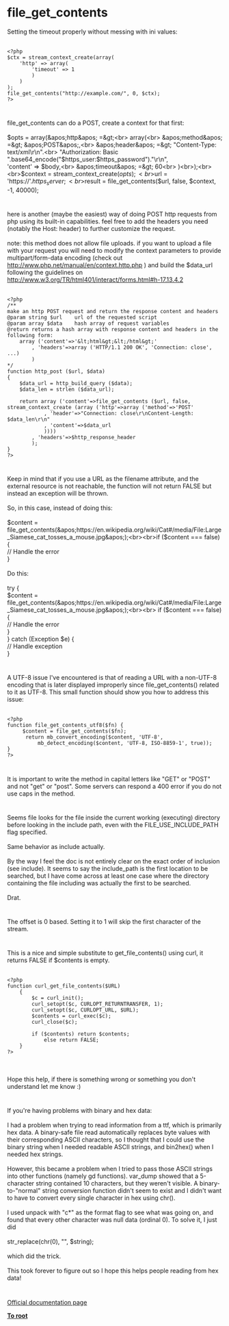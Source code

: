 # file_get_contents



Setting the timeout properly without messing with ini values:<br><br>

```
<?php
$ctx = stream_context_create(array(
    'http' => array(
        'timeout' => 1
        )
    )
);
file_get_contents("http://example.com/", 0, $ctx);
?>
```
  

#

file_get_contents can do a POST, create a context for that first:<br><br>$opts = array(&apos;http&apos; =&gt;<br>  array(<br>    &apos;method&apos;  =&gt; &apos;POST&apos;,<br>    &apos;header&apos;  =&gt; "Content-Type: text/xml\r\n".<br>      "Authorization: Basic ".base64_encode("$https_user:$https_password")."\r\n",<br>    &apos;content&apos; =&gt; $body,<br>    &apos;timeout&apos; =&gt; 60<br>  )<br>);<br>                        <br>$context  = stream_context_create($opts);<br>$url = &apos;https://&apos;.$https_server;<br>$result = file_get_contents($url, false, $context, -1, 40000);  

#

here is another (maybe the easiest) way of doing POST http requests from php using its built-in capabilities. feel free to add the headers you need (notably the Host: header) to further customize the request.<br><br>note: this method does not allow file uploads. if you want to upload a file with your request you will need to modify the context parameters to provide multipart/form-data encoding (check out http://www.php.net/manual/en/context.http.php ) and build the $data_url following the guidelines on http://www.w3.org/TR/html401/interact/forms.html#h-17.13.4.2<br><br>

```
<?php
/**
make an http POST request and return the response content and headers
@param string $url    url of the requested script
@param array $data    hash array of request variables
@return returns a hash array with response content and headers in the following form:
    array ('content'=>'&lt;html&gt;&lt;/html&gt;'
        , 'headers'=>array ('HTTP/1.1 200 OK', 'Connection: close', ...)
        )
*/
function http_post ($url, $data)
{
    $data_url = http_build_query ($data);
    $data_len = strlen ($data_url);

    return array ('content'=>file_get_contents ($url, false, stream_context_create (array ('http'=>array ('method'=>'POST'
            , 'header'=>"Connection: close\r\nContent-Length: $data_len\r\n"
            , 'content'=>$data_url
            ))))
        , 'headers'=>$http_response_header
        );
}
?>
```
  

#

Keep in mind that if you use a URL as the filename attribute, and the external resource is not reachable, the function will not return FALSE but instead an exception will be thrown.<br><br>So, in this case, instead of doing this:<br><br>$content = file_get_contents(&apos;https://en.wikipedia.org/wiki/Cat#/media/File:Large_Siamese_cat_tosses_a_mouse.jpg&apos;);<br><br>if ($content === false) {<br>    // Handle the error<br>}<br><br>Do this:<br><br>try {<br>    $content = file_get_contents(&apos;https://en.wikipedia.org/wiki/Cat#/media/File:Large_Siamese_cat_tosses_a_mouse.jpg&apos;);<br><br>    if ($content === false) {<br>        // Handle the error<br>    }<br>} catch (Exception $e) {<br>    // Handle exception<br>}  

#

A UTF-8 issue I&apos;ve encountered is that of reading a URL with a non-UTF-8 encoding that is later displayed improperly since file_get_contents() related to it as UTF-8. This small function should show you how to address this issue:<br><br>

```
<?php
function file_get_contents_utf8($fn) {
     $content = file_get_contents($fn);
      return mb_convert_encoding($content, 'UTF-8', 
          mb_detect_encoding($content, 'UTF-8, ISO-8859-1', true));
}
?>
```
  

#

It is important to write the method in capital letters like "GET" or "POST" and not "get" or "post". Some servers can respond a 400 error if you do not use caps in the method.  

#

Seems file looks for the file inside the current working (executing) directory before looking in the include path, even with the FILE_USE_INCLUDE_PATH flag specified.<br><br>Same behavior as include actually.<br><br>By the way I feel the doc is not entirely clear on the exact order of inclusion (see include). It seems to say the include_path is the first location to be searched, but I have come across at least one case where the directory containing the file including was actually the first to be searched.<br><br>Drat.  

#

The offset is 0 based.  Setting it to 1 will skip the first character of the stream.  

#

This is a nice and simple substitute to get_file_contents() using curl, it returns FALSE if $contents is empty.<br><br>

```
<?php
function curl_get_file_contents($URL)
    {
        $c = curl_init();
        curl_setopt($c, CURLOPT_RETURNTRANSFER, 1);
        curl_setopt($c, CURLOPT_URL, $URL);
        $contents = curl_exec($c);
        curl_close($c);

        if ($contents) return $contents;
            else return FALSE;
    }
?>
```
<br><br>Hope this help, if there is something wrong or something you don&apos;t understand let me know :)  

#

If you&apos;re having problems with binary and hex data:<br><br>I had a problem when trying to read information from a ttf, which is primarily hex data. A binary-safe file read automatically replaces byte values with their corresponding ASCII characters, so I thought that I could use the binary string when I needed readable ASCII strings, and bin2hex() when I needed hex strings.<br><br>However, this became a problem when I tried to pass those ASCII strings into other functions (namely gd functions). var_dump showed that a 5-character string contained 10 characters, but they weren&apos;t visible. A binary-to-"normal" string conversion function didn&apos;t seem to exist and I didn&apos;t want to have to convert every single character in hex using chr().<br><br>I used unpack with "c*" as the format flag to see what was going on, and found that every other character was null data (ordinal 0). To solve it, I just did<br><br>str_replace(chr(0), "", $string);<br><br>which did the trick.<br><br>This took forever to figure out so I hope this helps people reading from hex data!  

#

[Official documentation page](https://www.php.net/manual/en/function.file-get-contents.php)

**[To root](/README.md)**